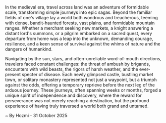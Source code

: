 
In the medieval era, travel across land was an adventure of formidable scale, transforming simple journeys into epic sagas. Beyond the familiar fields of one's village lay a world both wondrous and treacherous, teeming with dense, bandit-haunted forests, vast plains, and formidable mountain ranges. Whether a merchant seeking new markets, a knight answering a distant lord's summons, or a pilgrim embarked on a sacred quest, every departure from home was a leap into the unknown, demanding courage, resilience, and a keen sense of survival against the whims of nature and the dangers of humankind.

Navigating by the sun, stars, and often-unreliable word-of-mouth directions, travelers faced constant challenges: the threat of ambush by brigands, encounters with wild beasts, the rigors of harsh weather, and the ever-present specter of disease. Each newly glimpsed castle, bustling market town, or solitary monastery represented not just a waypoint, but a triumph against the odds, offering a temporary reprieve before the next leg of the arduous journey. These journeys, often spanning weeks or months, forged a unique spirit of independence and discovery, where the reward for perseverance was not merely reaching a destination, but the profound experience of having truly traversed a world both grand and untamed.

~ By Hozmi - 31 October 2025
